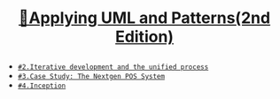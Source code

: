 # <p align="center">[📜Applying UML and Patterns(2nd Edition)](https://github.com/Brylimo/TIL/blob/main/Applying%20UML%20and%20Patterns(2nd%20Edition)/README.md)</p>

- [`#2.Iterative development and the unified process`](https://github.com/Brylimo/TIL/issues/229)
- [`#3.Case Study: The Nextgen POS System`](https://github.com/Brylimo/TIL/issues/230)
- [`#4.Inception`](https://github.com/Brylimo/TIL/issues/231)

